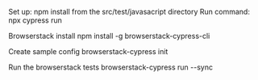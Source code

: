 Set up: npm install from the src/test/javasacript directory
Run command: npx cypress run

Browserstack install
npm install -g browserstack-cypress-cli

Create sample config
browserstack-cypress init

Run the browserstack tests
browserstack-cypress run --sync
